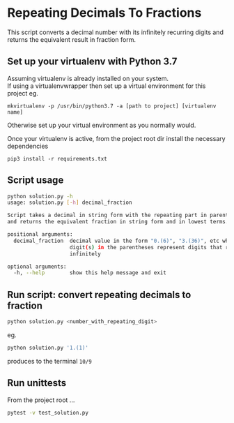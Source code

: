 # Repeating Decimals To Fractions

This script converts a decimal number  with its infinitely recurring digits and returns the equivalent result in fraction form.
## Set up your virtualenv with Python 3.7

Assuming virtualenv is already installed on your system.  
If using a virtualenvwrapper then set up a virtual environment for this project 
eg.
```
mkvirtualenv -p /usr/bin/python3.7 -a [path to project] [virtualenv name]
```
Otherwise set up your virtual environment as you normally would.  

Once your virtualenv is active, from the project root dir install the necessary dependencies

```
pip3 install -r requirements.txt
```

## Script usage
```bash
python solution.py -h      
usage: solution.py [-h] decimal_fraction

Script takes a decimal in string form with the repeating part in parentheses
and returns the equivalent fraction in string form and in lowest terms.

positional arguments:
  decimal_fraction  decimal value in the form "0.(6)", "3.(36)", etc where the
                    digit(s) in the parentheses represent digits that repeat
                    infinitely

optional arguments:
  -h, --help        show this help message and exit

```

## Run script: convert repeating decimals to fraction
```bash
python solution.py <number_with_repeating_digit>
```
eg.
```bash
python solution.py '1.(1)'
```
produces to the terminal `10/9`

## Run unittests
From the project root ...
```bash 
pytest -v test_solution.py
```
